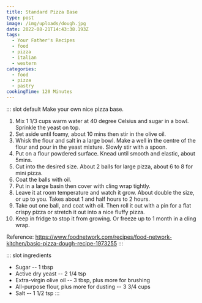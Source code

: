 ```yaml
---
title: Standard Pizza Base
type: post
image: /img/uploads/dough.jpg
date: 2022-08-21T14:43:38.193Z
tags:
  - Your Father's Recipes
  - food
  - pizza
  - italian
  - western
categories:
  - food
  - pizza
  - pastry
cookingTime: 120 Minutes
---
```

::: slot default
Make your own nice pizza base.
<!-- more -->
1. Mix 1 1/3 cups warm water at 40 degree Celsius and sugar in a bowl. Sprinkle the yeast on top. 
2. Set aside until foamy, about 10 mins then stir in the olive oil.
3. Whisk the flour and salt in a large bowl. Make a well in the centre of the flour and pour in the yeast mixture. Slowly stir with a spoon.
4. Put on a flour powdered surface. Knead until smooth and elastic, about 5mins.
5. Cut into the desired size. About 2 balls for large pizza, about 6 to 8 for mini pizza.
6. Coat the balls with oil.
7. Put in a large basin then cover with cling wrap tightly.
8. Leave it at room temperature and watch it grow. About double the size, or up to you. Takes about 1 and half hours to 2 hours.
9. Take out one ball, and coat with oil. Then roll it out with a pin for a flat crispy pizza or stretch it out into a nice fluffy pizza.
10. Keep in fridge to stop it from growing. Or freeze up to 1 month in a cling wrap.

Reference: https://www.foodnetwork.com/recipes/food-network-kitchen/basic-pizza-dough-recipe-1973255
:::

::: slot ingredients
- Sugar -- 1 tbsp
- Active dry yeast -- 2 1/4 tsp
- Extra-virgin olive oil -- 3 tbsp, plus more for brushing
- All-purpose flour, plus more for dusting -- 3 3/4 cups
- Salt -- 1 1/2 tsp
:::